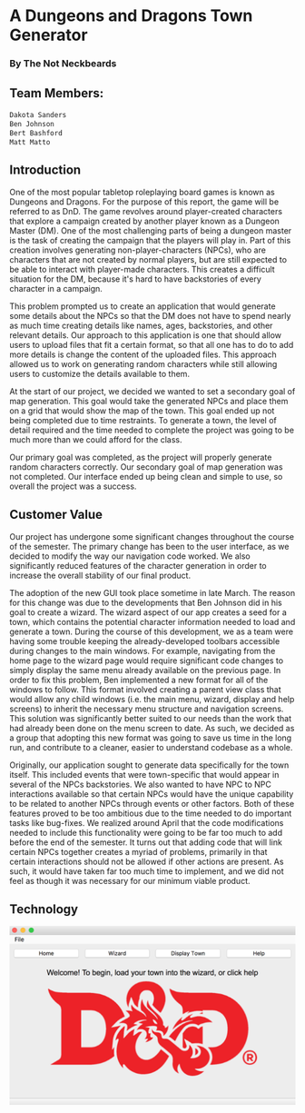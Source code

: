 # A Dungeons and Dragons Town Generator
### By The Not Neckbeards

## Team Members:
	Dakota Sanders
	Ben Johnson
	Bert Bashford
	Matt Matto

## Introduction
One of the most popular tabletop roleplaying board games is known as Dungeons and Dragons.
For the purpose of this report, the game will be referred to as DnD.
The game revolves around player-created characters that explore a campaign created
by another player known as a Dungeon Master (DM). One of the most challenging
parts of being a dungeon master is the task of creating the campaign that the
players will play in. Part of this creation involves generating non-player-characters
(NPCs), who are characters that are not created by normal players, but are still
expected to be able to interact with player-made characters. This creates a
difficult situation for the DM, because it's hard to have backstories of every
character in a campaign.

This problem prompted us to create an application that would generate some
details about the NPCs so that the DM does not have to spend nearly as much time
creating details like names, ages, backstories, and other relevant details.
Our approach to this application is one that should allow users to upload files
that fit a certain format, so that all one has to do to add more details
is change the content of the uploaded files. This approach allowed us to
work on generating random characters while still allowing users to customize the
details available to them.

At the start of our project, we decided we wanted to set a secondary goal of map
generation. This goal would take the generated NPCs and place them on a grid
that would show the map of the town.
This goal ended up not being completed due to time restraints. To generate a
town, the level of detail required and the time needed to complete the project
was going to be much more than we could afford for the class.

Our primary goal was completed, as the project will properly generate random
characters correctly. Our secondary goal of map generation was not completed.
Our interface ended up being clean and simple to use, so overall the project
was a success.

## Customer Value
Our project has undergone some significant changes throughout the course of the
semester. The primary change has been to the user interface, as we decided to
modify the way our navigation code worked. We also significantly reduced features
of the character generation in order to increase the overall stability of our
final product.

The adoption of the new GUI took place sometime in late March. The reason for
this change was due to the developments that Ben Johnson did in his goal to
create a wizard. The wizard aspect of our app creates a seed for a town, which
contains the potential character information needed to load and generate a
town. During the course of this development, we as a team were having some
trouble keeping the already-developed toolbars accessible during changes to the
main windows. For example, navigating from the home page to the wizard page would
require significant code changes to simply display the same menu already available
on the previous page. In order to fix this problem, Ben implemented a new format
for all of the windows to follow. This format involved creating a parent view class
that would allow any child windows (i.e. the main menu, wizard, display and help screens)
to inherit the necessary menu structure and navigation screens. This solution
was significantly better suited to our needs than the work that had already been
done on the menu screen to date. As such, we decided as a group that adopting this
new format was going to save us time in the long run, and contribute to a cleaner,
easier to understand codebase as a whole.

Originally, our application sought to generate data specifically for the town
itself. This included events that were town-specific that would appear in
several of the NPCs backstories. We also wanted to have NPC to NPC interactions
available so that certain NPCs would have the unique capability to be
related to another NPCs through events or other factors. Both of these features
proved to be too ambitious due to the time needed to do important tasks like
bug-fixes. We realized around April that the code modifications needed to include
this functionality were going to be far too much to add before the end of the
semester. It turns out that adding code that will link certain NPCs together
creates a myriad of problems, primarily in that certain interactions should not
be allowed if other actions are present. As such, it would have taken far too
much time to implement, and we did not feel as though it was necessary for our
minimum viable product.

## Technology

![ScreenShot](screenshots/MainMenu.png)
